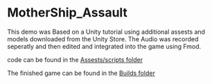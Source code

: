 # MotherShip_Assault

This demo was Based on a Unity tutorial using additional assests and models downloaded from the Unity Store. The Audio was recorded seperatly and then edited and integrated into the game using Fmod. 

code can be found in the [Assests/scripts folder](https://github.com/edanyaar/MotherShip_Assault/tree/master/Assets/scripts)

The finished game can be found in the [Builds folder](https://github.com/edanyaar/MotherShip_Assault/tree/master/Builds)
